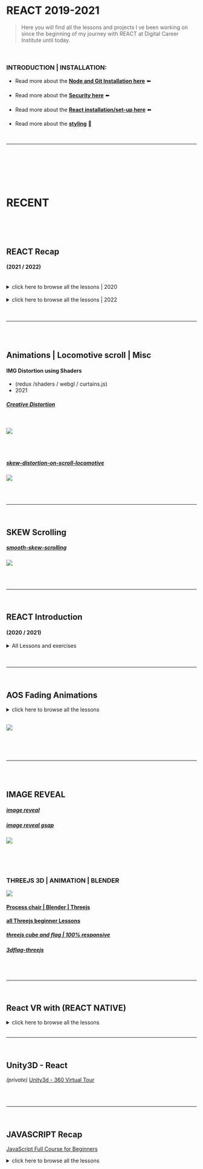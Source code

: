 # REACT 2019-2021

> Here you will find all the lessons and projects I ve been working on since the beginning of my journey with REACT at Digital Career Institute until today.

<br>

### INTRODUCTION | INSTALLATION:

- Read more about the [**Node and Git Installation here**](./src/NODE_GIT_INSTALLATION.md) ⬅️

- Read more about the [**Security here**](./src/SECURITY.md) ⬅️

- Read more about the [**React installation/set-up here**](./src/INSTALLATION_REACT.md) ⬅️

- Read more about the [**styling**](./src/STYLING_TOOLS.md) 🌈

<br>
 
<hr>
<br>

<br>

<br>
<br>
<br>

# RECENT

<br>

<br>
<br>

## REACT Recap

#### (2021 / 2022)

<br>

<details>
<summary>  click here to browse all the lessons | 2020 </summary>

<br>

##### [Lessons recap](https://github.com/nadiamariduena/react-recapitulation)

##### [Props beginner](https://github.com/nadiamariduena/react-props-video)

##### [React Router1 ](https://github.com/nadiamariduena/react-router-introduction)

##### [React Router2 + Fetch ](https://github.com/nadiamariduena/react-router2-fetch)

##### [componentWillMount, componentDidMount ](https://github.com/nadiamariduena/component-did-and-will-mount)

##### [All about HOOKS](https://github.com/nadiamariduena/react-hooks-recap)

##### [react-lazyloading-suspense ](https://github.com/nadiamariduena/react-lazyloading-suspense)

 </details>

 <br>

 <details>
<summary>  click here to browse all the lessons | 2022 </summary>

<br>

### 🥭

#### [Quizz ](https://github.com/nadiamariduena/quizz-app)

#### [Birthday Reminder | Exercise](https://github.com/nadiamariduena/birthday-reminder-usestate-exercise)

[<img src="./src/img/useState-exercises1.gif"/>](https://github.com/nadiamariduena/birthday-reminder-usestate-exercise)

<br>

#### [counter | slider](https://github.com/nadiamariduena/counter-slider-usestate-exercise)

[<img src="./src/img/counter-slider.gif"/>](https://github.com/nadiamariduena/counter-slider-usestate-exercise)

<br>

 </details>

 <br>
  <br>

---

   <br>
   <br>

## Animations | Locomotive scroll | Misc

#### IMG Distortion using Shaders

- (redux /shaders / webgl / curtains.js)
- 2021

##### [Creative Distortion](https://github.com/nadiamariduena/creativ-img.distortion2)

<br>

[<img src="./src/img/img_animation_shaders1.gif"/>]()

<br>
<br>

##### [skew-distortion-on-scroll-locomotive](https://github.com/nadiamariduena/skew-distortion-on-scroll-locomotive)

[<img src="./src/img/locomotive_skew2_negative_direction.gif"/>]()

<br>
<br>
<hr>
<br>

## SKEW Scrolling

##### [smooth-skew-scrolling](https://github.com/nadiamariduena/react-smooth-skew-scrolling)

[<img src="./src/img/smooth_scrolling.gif"/>]()

<br>
<br>
<hr>
<br>

## REACT Introduction

#### (2020 / 2021)

<details>
<summary>All Lessons and exercises</summary>

<br>

[react 1](https://github.com/nadiamariduena/react-1)

[react 2](https://github.com/nadiamariduena/react-3day/tree/master/src)

[react 3](https://github.com/nadiamariduena/todo-react4)

<br>

### Exercises | projects

[to-do](https://github.com/nadiamariduena/todo-react)
[fake instagram](https://github.com/nadiamariduena/portfolio-insta)
[List / too many tries](https://github.com/nadiamariduena/react-list-dynamicnavbar)
[API News](https://github.com/nadiamariduena/react-news-api)

<br>

##### [Shop](https://github.com/nadiamariduena/fluxushome-shop)

##### [ANIMATED Menu by Wrong Akram "exercise" ](https://github.com/nadiamariduena/-anim-menu-react1)

##### [Firegram by Ninja "exercise"](https://github.com/nadiamariduena/Firegram)

##### [React & Redux Shopping Cart "exercise" ](https://github.com/nadiamariduena/first-redux-shopping-cart)

##### [FLUXUS shop](https://github.com/nadiamariduena/fluxushome-shop)

<br>

##### SCHOOL GROUP PROJECT

##### [ROSETTA Styles](https://github.com/nadiamariduena/myrosetta)

<br>

### Mapping data

<br>

[Json map images 1](https://github.com/nadiamariduena/react-json-version1)

[Json map images 2](https://github.com/nadiamariduena/react-json-version2)

[shop | props | search filter](https://nadiamariduena.github.io/react-router-intro-dci/)

[simple router set up](https://github.com/nadiamariduena/react-router-simple-layout)

[react-list-dynamicnavbar](https://github.com/nadiamariduena/react-list-dynamicnavbar)

<br>

#### Hamburger

##### [hamburger test1 responsive](https://github.com/nadiamariduena/react-responsive1)

##### [Hamburger cross closing | responsive](https://github.com/nadiamariduena/react-responsive1)

##### [Hamburger Styled Component (private)](https://github.com/nadiamariduena/react-resp-hamburger-styledcomponent2)

###### [Hamburger Styled Component 2 (public)](https://github.com/nadiamariduena/react-resp-hamburger-styledcomponents)

##### [responsive stretch](https://github.com/nadiamariduena/react-responsive-2)

<br>

#### z-index

##### [z-index helpful option (private)](https://github.com/nadiamariduena/nadiamariduena-portfolio)

#### Modal

##### [react Modal](https://nadiamariduena.github.io/react-modal1/)

 </details>

<br>
<br>
<hr>
<br>

## AOS Fading Animations

<details>
<summary> click here to browse all the lessons</summary>

<br>

##### AOS | INTERSECTION OBSERVER

##### [animated-portfolio-with-aos](https://github.com/nadiamariduena/animated-portfolio-with-aos)

##### [animation-effects-onpage-scroll AOS](https://github.com/nadiamariduena/animation-effects-onpage-scroll)

##### [Navigation-hide-show-onscroll](https://github.com/nadiamariduena/react-hide-show-onscroll)

##### [Fade animation | Intersection Observer](https://github.com/nadiamariduena/animated-portfolio-with-intersection-observer)

<br>
 </details>

 <br>

[<img src="./src/img/AOS-test1.gif"/>]()

<br>

<br>
<br>
<hr>
<br>
<br>

## IMAGE REVEAL

##### [image reveal](https://github.com/nadiamariduena/react-imgreveal-mini-portfolio1)

##### [image reveal gsap](https://github.com/nadiamariduena/react-img-reveal1-gsap)

[<img src="./src/img/scroll_reveal.gif"/>]()

<br>
<br>

<br>

### THREEJS 3D | ANIMATION | BLENDER

[<img src="./src/img/CHAIR_blender-3d-threejs.gif"/>](https://preview-volkanuve.vercel.app/furniture)

#### [Process chair | Blender | Threejs ](https://github.com/nadiamariduena/3d-configurator-beginner1)

#### [all Threejs beginner Lessons](https://github.com/nadiamariduena/three-js)

##### [threejs cube and flag | 100% responsive](https://github.com/nadiamariduena/three-js/tree/master/three_responsive_scenes)

##### [3dflag-threejs](https://github.com/nadiamariduena/3dflag-threejs-react)

<br>

<br>
<hr>
<br>

## React VR with (REACT NATIVE)

<details>
<summary> click here to browse all the lessons</summary>

<br>

[React 360 _Hello_ Virtual Reality (introduction)](https://github.com/nadiamariduena/react-vr-intro1)

[ReactVR intro 2 (images) | VERCEL video install ](https://github.com/nadiamariduena/react-vr-intro2-images)

[ReactVR intro 3 (video)](https://github.com/nadiamariduena/react-vr-intro3-video)

[ReactVR intro 4 (importing 3D models)](https://github.com/nadiamariduena/react-vr-intro4-3dModels)

 </details>

<br>
<hr>
<br>

## Unity3D - React

_(private)_
[Unity3d - 360 Virtual Tour](https://github.com/nadiamariduena/unity3d-virtual-tour1)

<br>
<br>

---

<br>

## JAVASCRIPT Recap

[JavaScript Full Course for Beginners](https://github.com/nadiamariduena/js-lessons-2021/tree/master/js-beginner2021)

<details>
<summary> click here to browse all the lessons</summary>

<br>

Strings

Numbers

Math Methods

Code Challenge

If Statements

Switch Statements

Ternary Operators

User Input

Your First Game

Loops

Functions

Scope - var, let, const

Arrays

Refactor the Game with Arrays

Objects

Classes

JSON

Handling Errors

Document Object Model (DOM)

Event Listeners

Web Storage API

Modules

Higher Order Functions

Promises / Fetch / Async & Await

 </details>
